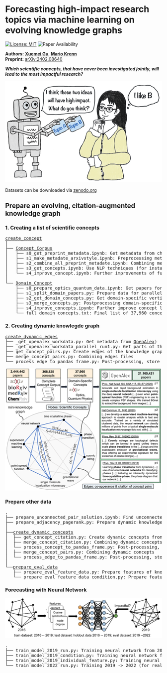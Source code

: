 # Forecasting high-impact research topics via machine learning on evolving knowledge graphs

[![License: MIT](https://img.shields.io/badge/License-MIT-yellow.svg)](https://opensource.org/licenses/MIT)
![Paper Availability](https://img.shields.io/badge/paper-available-green)

**Authors:** [**Xuemei Gu**](mailto:xuemei.gu@mpl.mpg.de), [**Mario Krenn**](https://mpl.mpg.de/research-at-mpl/independent-research-groups/krenn-research-group/)
\
**Preprint:** [arXiv:2402.08640](https://arxiv.org/abs/2402.08640)


_**Which scientific concepts, that have never been investigated jointly, will lead to the most impactful research?**_

<img src="miscellaneous/Impact4Cast.png" alt="workflow" width="700"/>

Datasets can be downloaded via [zenodo.org](https://zenodo.org/records/10692137)  

## <a name="ff">Prepare an evolving, citation-augmented knowledge graph</a>
 
### <a name="ff">1. Creating a list of scientific concepts</a>
<pre>
<a href="https://github.com/artificial-scientist-lab/Impact4Cast/tree/main/create_concepts">create_concept</a>
│ 
├── <a href="https://github.com/artificial-scientist-lab/Impact4Cast/tree/main/create_concepts/Concept_Corpus">Concept_Corpus</a>
│   ├── s0_get_preprint_metadata.ipynb: Get metadata from chemRxiv, medRxiv, bioRxiv (<a href="https://www.kaggle.com/datasets/Cornell-University/arxiv">arXiv data from Kaggle</a>)
│   ├── s1_make_metadate_arxivstyle.ipynb: Preprocessing metadata from different sources
│   ├── s2_combine_all_preprint_metadate.ipynb: Combining metadata
│   ├── s3_get_concepts.ipynb: Use NLP techniques (for instance <a href="https://github.com/csurfer/rake-nltk">RAKE</a> ) to extract concepts
│   └── s4_improve_concept.ipynb: Further improvements of full concept list
│   
└── <a href="https://github.com/artificial-scientist-lab/Impact4Cast/tree/main/create_concepts/Domain_Concept">Domain_Concept</a>
    ├── s0_prepare_optics_quantum_data.ipynb: Get papers for specific domain (optics and quantum physics in our case).
    ├── s1_split_domain_papers.py: Prepare data for parallelization.
    ├── s2_get_domain_concepts.py: Get domain-specific vertices in full concept list.
    ├── s3_merge_concepts.py: Postprocessing domain-specific concepts
    ├── s4_improve_concepts.ipynb: Further improve concept lists
    └── full_domain_concepts.txt: Final list of 37,960 concepts (represent vertices of knowledge graph)
</pre>
 
### <a name="ff">2. Creating dynamic knowlegde graph</a>

<pre>
<a href="https://github.com/artificial-scientist-lab/Impact4Cast/tree/main/create_dynamic_edges">create_dynamic_edges</a>
├── _get_openalex_workdata.py: Get metadata from <a href="https://openalex.org/">OpenAlex</a>)
├── _get_openalex_workdata_parallel_run1.py: Get parts of the metadata from OpenAlex (run in many parts)
├── get_concept_pairs.py: Create edges of the knowledge graph (edges carry the time and citation information).
├── merge_concept_pairs.py: Combining edges files
└── process_edge_to_pandas_frame.py: Post-processing, store the full dynamic knowledge graph
</pre>
<img src="miscellaneous/KnowledgeGraph.png" alt="workflow" width="800"/>


### <a name="ff">Prepare other data</a>
<pre>
.
├── prepare_unconnected_pair_solution.ipynb: Find unconnected concept pairs (for training, testing and evaluating)
├── prepare_adjacency_pagerank.py: Prepare dynamic knowledge graph and compute properties
│
├──<a href="https://github.com/artificial-scientist-lab/Impact4Cast/tree/main/create_dynamic_concepts">create_dynamic_concepts</a>
│  ├── get_concept_citation.py: Create dynamic concepts from the knowledge graph (concepts carry the time and citation information). 
│  ├── merge_concept_citation.py: Combining dynamic concepts files
│  └── process_concept_to_pandas_frame.py: Post-processing, store the full dynamic concepts
│  ├── merge_concept_pairs.py: Combining dynamic concepts
│  └── process_edge_to_pandas_frame.py: Post-processing, store the full dynamic concepts
│
└──<a href="https://github.com/artificial-scientist-lab/Impact4Cast/tree/main/prepare_eval_data">prepare_eval_data</a>
   ├── prepare_eval_feature_data.py: Prepare features of knowledge graph (for evaluation dataset)
   └── prepare_eval_feature_data_condition.py: Prepare features of knowledge graph (for evaluation dataset, conditioned on existence in the future)
</pre>

### <a name="ff">Forecasting with Neural Network </a>
<img src="miscellaneous/Fig2_NeuralNet.png" alt="workflow" width="800"/>
<pre>
.
├── train_model_2019_run.py: Training neural network from 2016 -> 2019 (evaluated form 2019 -> 2022).
├── train_model_2019_condition.py: Training neural network from 2016 -> 2019 (evaluated form 2019 -> 2022, conditioned on existence in the future)
├── train_model_2019_individual_feature.py: Training neural network from 2016 -> 2019 (evaluated form 2019 -> 2022) on individual features
└── train_model_2022_run.py: Training 2019 -> 2022 (for real future predictions of 2025)
</pre>
 
    


